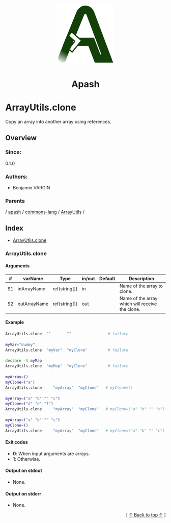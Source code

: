
<div align='center' id='apash-top'>
  <a href='https://github.com/hastec-fr/apash'>
    <img alt='apash-logo' src='../../../../../../../assets/apash-logo.svg'/>
  </a>

  # Apash
</div>

# ArrayUtils.clone

Copy an array into another array using references.

## Overview

### Since:
0.1.0

### Authors:
* Benjamin VARGIN

### Parents
<!-- apash.parentBegin -->
[](../../../../.md) / [apash](../../../apash.md) / [commons-lang](../../commons-lang.md) / [ArrayUtils](../ArrayUtils.md) / 
<!-- apash.parentEnd -->

## Index

* [ArrayUtils.clone](#arrayutilsclone)

### ArrayUtils.clone

#### Arguments
| #      | varName        | Type          | in/out   | Default    | Description                          |
|--------|----------------|---------------|----------|------------|--------------------------------------|
| $1     | inArrayName    | ref(string[]) | in       |            | Name of the array to clone.          |
| $2     | outArrayName   | ref(string[]) | out      |            | Name of the array which will receive the clone.|

#### Example
```bash
ArrayUtils.clone  ""       ""                # failure

myVar="dummy"
ArrayUtils.clone  "myVar"  "myClone"         # failure

declare -A myMap
ArrayUtils.clone  "myMap"  "myClone"         # failure

myArray=()
myClone=("a")
ArrayUtils.clone     "myArray"  "myClone"   # myClone=()

myArray=("a" "b" "" "c")
myClone=("d" "e" "f")
ArrayUtils.clone     "myArray"  "myClone"   # myClone=("a" "b" "" "c")

myArray=("a" "b" "" "c")
myClone=()
ArrayUtils.clone     "myArray"  "myClone"   # myClone=("a" "b" "" "c")
```

#### Exit codes

* **0**: When input arguments are arrays.
* **1**: Otherwise.

#### Output on stdout

* None.

#### Output on stderr

* None.


  <div align='right'>[ <a href='#apash-top'>↑ Back to top ↑</a> ]</div>


